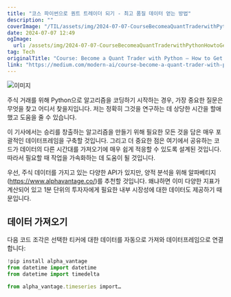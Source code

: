 ```yaml
---
title: "코스 파이썬으로 퀀트 트레이더 되기 - 최고 품질 데이터 얻는 방법"
description: ""
coverImage: "/TIL/assets/img/2024-07-07-CourseBecomeaQuantTraderwithPythonHowtoGetTopQualityData_0.png"
date: 2024-07-07 12:49
ogImage:
  url: /assets/img/2024-07-07-CourseBecomeaQuantTraderwithPythonHowtoGetTopQualityData_0.png
tag: Tech
originalTitle: "Course: Become a Quant Trader with Python — How to Get Top Quality Data"
link: "https://medium.com/modern-ai/course-become-a-quant-trader-with-python-chapter-1-how-to-get-top-quality-data-bbbd5798f86a"
---
```


![이미지](/TIL/assets/img/2024-07-07-CourseBecomeaQuantTraderwithPythonHowtoGetTopQualityData_0.png)

주식 거래를 위해 Python으로 알고리즘을 코딩하기 시작하는 경우, 가장 중요한 질문은 무엇을 찾고 어디서 찾을지입니다. 저는 정확히 그것을 연구하는 데 상당한 시간을 할애했고 도움을 줄 수 있습니다.

이 기사에서는 승리를 창출하는 알고리즘을 만들기 위해 필요한 모든 것을 담은 매우 포괄적인 데이터프레임을 구축할 것입니다. 그리고 더 중요한 점은 여기에서 공유하는 코드가 데이터의 다른 시간대를 가져오기에 매우 쉽게 적응할 수 있도록 설계된 것입니다. 따라서 필요할 때 작업을 가속화하는 데 도움이 될 것입니다.

우선, 주식 데이터를 가지고 있는 다양한 API가 있지만, 양적 분석을 위해 알파베티지(https://www.alphavantage.co/)를 추천할 것입니다. 왜냐하면 이미 다양한 지표가 계산되어 있고 1분 단위의 투자자에게 필요한 내부 시장성에 대한 데이터도 제공하기 때문입니다.

<div class="content-ad"></div>

## 데이터 가져오기

다음 코드 조각은 선택한 티커에 대한 데이터를 자동으로 가져와 데이터프레임으로 연결합니다:

```js
!pip install alpha_vantage
from datetime import datetime
from datetime import timedelta

from alpha_vantage.timeseries import…
```
